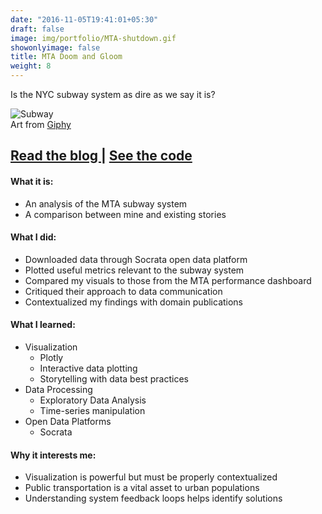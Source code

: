 ```yaml
---
date: "2016-11-05T19:41:01+05:30"
draft: false
image: img/portfolio/MTA-shutdown.gif
showonlyimage: false
title: MTA Doom and Gloom
weight: 8
---
```


Is the NYC subway system as dire as we say it is?
<!--more-->

![Subway][1]  
Art from [Giphy](https://giphy.com/gifs/ny-subway-nanarausch-prince-street-8LV2OWXGs6xH2)

<h2>
    <a href='https://jasonbixonblog.netlify.com/posts/2019-04-14-mta-shutdown/' target='_blank'>
    Read the blog
    </a>
    |
    <a href='https://github.com/jbixon13/Radix-blog/tree/master/_posts/2019-04-14-mta-shutdown' target='_blank'>
    See the code
    </a>
</h2>

#### What it is:  
* An analysis of the MTA subway system
* A comparison between mine and existing stories  

#### What I did:  
* Downloaded data through Socrata open data platform
* Plotted useful metrics relevant to the subway system
* Compared my visuals to those from the MTA performance dashboard
* Critiqued their approach to data communication
* Contextualized my findings with domain publications

#### What I learned:  
* Visualization
  + Plotly
  + Interactive data plotting
  + Storytelling with data best practices
* Data Processing
  + Exploratory Data Analysis 
  + Time-series manipulation
* Open Data Platforms
  + Socrata

#### Why it interests me:  
* Visualization is powerful but must be properly contextualized
* Public transportation is a vital asset to urban populations
* Understanding system feedback loops helps identify solutions

[1]: /img/portfolio/MTA-shutdown.gif
